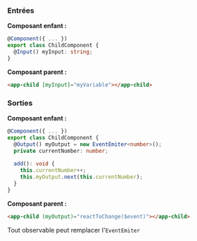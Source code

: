 ### Entrées

**Composant enfant&nbsp;:**
```typescript
@Component({ ... })
export class ChildComponent {
  @Input() myInput: string;
}
```

**Composant parent&nbsp;:**
```html
<app-child [myInput]="myVariable"></app-child>
```

### Sorties

**Composant enfant&nbsp;:**
```typescript
@Component({ ... })
export class ChildComponent {
  @Output() myOutput = new EventEmiter<number>();
  private currentNumber: number;
  
  add(): void {
    this.currentNumber++;
    this.myOutput.next(this.currentNumber);
  }
}
```

**Composant parent&nbsp;:**
```html
<app-child (myOutput)="reactToChange($event)"></app-child>
```

Tout observable peut remplacer l'`EventEmiter`
